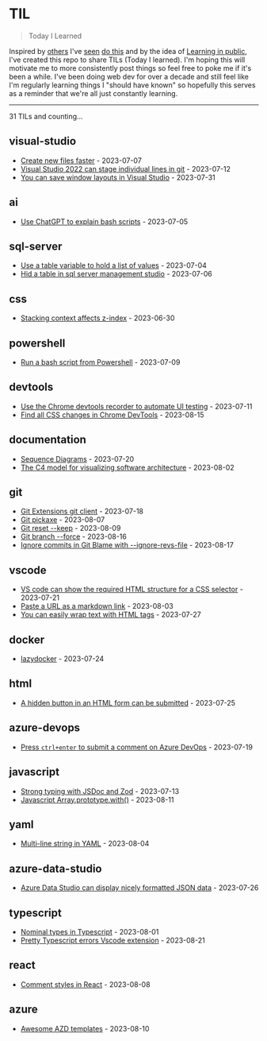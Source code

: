 # TIL
> Today I Learned

Inspired by [others](https://github.com/jbranchaud/til) I've [seen](https://github.com/simonw/til) [do this](https://til.hashrocket.com/) and by the idea of [Learning in public](https://dev.to/jbranchaud/how-i-built-a-learning-machine-45k9), I've created this repo to share TILs (Today I learned).
I'm hoping this will motivate me to more consistently post things so feel free to poke me if it's been a while.
I've been doing web dev for over a decade and still feel like I'm regularly learning things I "should have known" so hopefully this serves as a reminder that we're all just constantly learning.

---
<!-- index starts -->
31 TILs and counting...

## visual-studio

* [Create new files faster](https://github.com/bpugh/til/blob/main/visual-studio/quick-add.md) - 2023-07-07
* [Visual Studio 2022 can stage individual lines in git](https://github.com/bpugh/til/blob/main/visual-studio/line-staging.md) - 2023-07-12
* [You can save window layouts in Visual Studio](https://github.com/bpugh/til/blob/main/visual-studio/save-window-layout.md) - 2023-07-31

## ai

* [Use ChatGPT to explain bash scripts](https://github.com/bpugh/til/blob/main/ai/chatgpt-explains.md) - 2023-07-05

## sql-server

* [Use a table variable to hold a list of values](https://github.com/bpugh/til/blob/main/sql-server/table-variables.md) - 2023-07-04
* [Hid a table in sql server management studio](https://github.com/bpugh/til/blob/main/sql-server/system-table.md) - 2023-07-06

## css

* [Stacking context affects z-index](https://github.com/bpugh/til/blob/main/css/stacking-context.md) - 2023-06-30

## powershell

* [Run a bash script from Powershell](https://github.com/bpugh/til/blob/main/powershell/run-bash-script.md) - 2023-07-09

## devtools

* [Use the Chrome devtools recorder to automate UI testing](https://github.com/bpugh/til/blob/main/devtools/devtools-recorder.md) - 2023-07-11
* [Find all CSS changes in Chrome DevTools](https://github.com/bpugh/til/blob/main/devtools/css-changes.md) - 2023-08-15

## documentation

* [Sequence Diagrams](https://github.com/bpugh/til/blob/main/documentation/sequence-diagrams.md) - 2023-07-20
* [The C4 model for visualizing software architecture](https://github.com/bpugh/til/blob/main/documentation/c4-model.md) - 2023-08-02

## git

* [Git Extensions git client](https://github.com/bpugh/til/blob/main/git/git-extensions.md) - 2023-07-18
* [Git pickaxe](https://github.com/bpugh/til/blob/main/git/git-pickaxe.md) - 2023-08-07
* [Git reset --keep](https://github.com/bpugh/til/blob/main/git/reset-keep.md) - 2023-08-09
* [Git branch --force](https://github.com/bpugh/til/blob/main/git/branch-force.md) - 2023-08-16
* [Ignore commits in Git Blame with --ignore-revs-file](https://github.com/bpugh/til/blob/main/git/ignore-revs-file.md) - 2023-08-17

## vscode

* [VS code can show the required HTML structure for a CSS selector](https://github.com/bpugh/til/blob/main/vscode/hover-css-selector.md) - 2023-07-21
* [Paste a URL as a markdown link](https://github.com/bpugh/til/blob/main/vscode/paste-markdown-url.md) - 2023-08-03
* [You can easily wrap text with HTML tags](https://github.com/bpugh/til/blob/main/vscode/wrap-text-html.md) - 2023-07-27

## docker

* [lazydocker](https://github.com/bpugh/til/blob/main/docker/lazydocker.md) - 2023-07-24

## html

* [A hidden button in an HTML form can be submitted](https://github.com/bpugh/til/blob/main/html/hidden-button-still-submits.md) - 2023-07-25

## azure-devops

* [Press `ctrl+enter` to submit a comment on Azure DevOps](https://github.com/bpugh/til/blob/main/azure-devops/submit-comment-hotkey.md) - 2023-07-19

## javascript

* [Strong typing with JSDoc and Zod](https://github.com/bpugh/til/blob/main/javascript/types-with-jsdoc.md) - 2023-07-13
* [Javascript Array.prototype.with()](https://github.com/bpugh/til/blob/main/javascript/array-with.md) - 2023-08-11

## yaml

* [Multi-line string in YAML](https://github.com/bpugh/til/blob/main/yaml/multiline-strings.md) - 2023-08-04

## azure-data-studio

* [Azure Data Studio can display nicely formatted JSON data](https://github.com/bpugh/til/blob/main/azure-data-studio/json-column.md) - 2023-07-26

## typescript

* [Nominal types in Typescript](https://github.com/bpugh/til/blob/main/typescript/nominal-types.md) - 2023-08-01
* [Pretty Typescript errors Vscode extension](https://github.com/bpugh/til/blob/main/typescript/error-extension.md) - 2023-08-21

## react

* [Comment styles in React](https://github.com/bpugh/til/blob/main/react/single-line-comments.md) - 2023-08-08

## azure

* [Awesome AZD templates](https://github.com/bpugh/til/blob/main/azure/awesome-azd.md) - 2023-08-10
<!-- index ends -->
